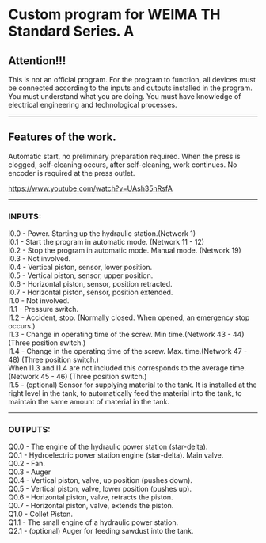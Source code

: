 # Custom program for WEIMA TH Standard Series. A

## Attention!!!

This is not an official program.
For the program to function, all devices must be connected according to the inputs and outputs installed in the program.
You must understand what you are doing.
You must have knowledge of electrical engineering and technological processes.

-------------------------------------------------------------------

## Features of the work.

Automatic start, no preliminary preparation required.
When the press is clogged, self-cleaning occurs, after self-cleaning, work continues.
No encoder is required at the press outlet.

https://www.youtube.com/watch?v=UAsh35nRsfA

-------------------------------------------------------------------

### INPUTS:

I0.0 - Power. Starting up the hydraulic station.(Network 1) <br>
I0.1 - Start the program in automatic mode. (Network 11 - 12) <br>
I0.2 - Stop the program in automatic mode. Manual mode. (Network 19) <br>
I0.3 - Not involved. <br>
I0.4 - Vertical piston, sensor, lower position. <br>
I0.5 - Vertical piston, sensor, upper position. <br>
I0.6 - Horizontal piston, sensor, position retracted. <br>
I0.7 - Horizontal piston, sensor, position extended. <br>
I1.0 - Not involved. <br>
I1.1 - Pressure switch. <br>
I1.2 - Accident, stop. (Normally closed. When opened, an emergency stop occurs.) <br>
I1.3 - Change in operating time of the screw. Min time.(Network 43 - 44) (Three position switch.) <br>
I1.4 - Change in the operating time of the screw. Max. time.(Network 47 - 48) (Three position switch.) <br>
When I1.3 and I1.4 are not included this corresponds to the average time.(Network 45 - 46) (Three position switch.) <br>
I1.5 - (optional) Sensor for supplying material to the tank. It is installed at the right level in the tank, to automatically feed the material into the tank, to maintain the same amount of material in the tank.

-------------------------------------------------------------------

### OUTPUTS:

Q0.0 - The engine of the hydraulic power station (star-delta). <br>
Q0.1 - Hydroelectric power station engine (star-delta). Main valve. <br>
Q0.2 - Fan. <br>
Q0.3 - Auger <br>
Q0.4 - Vertical piston, valve, up position (pushes down). <br>
Q0.5 - Vertical piston, valve, lower position (pushes up). <br>
Q0.6 - Horizontal piston, valve, retracts the piston. <br>
Q0.7 - Horizontal piston, valve, extends the piston. <br>
Q1.0 - Collet Piston. <br>
Q1.1 - The small engine of a hydraulic power station. <br>
Q2.1 - (optional) Auger for feeding sawdust into the tank.
